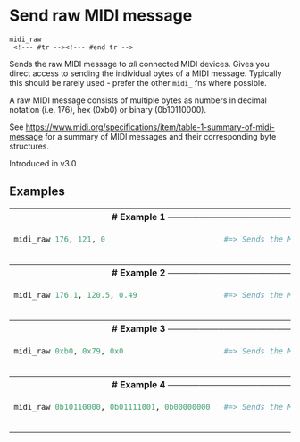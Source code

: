 # Send raw MIDI message

```
midi_raw 
 <!--- #tr --><!--- #end tr -->
```


Sends the raw MIDI message to *all* connected MIDI devices. Gives you direct access to sending the individual bytes of a MIDI message. Typically this should be rarely used - prefer the other `midi_` fns where possible.

A raw MIDI message consists of multiple bytes as numbers in decimal notation (i.e. 176), hex (0xb0) or binary (0b10110000).

See https://www.midi.org/specifications/item/table-1-summary-of-midi-message for a summary of MIDI messages and their corresponding byte structures.


Introduced in v3.0

## Examples

<table class="examples">
<tr>
<th colspan="2" class="even head"># Example 1 ──────────────────────────────────────────────────────</th>
</tr>
<tr>
<td class="even">

```ruby
midi_raw 176, 121, 0 



```

</td>
<td class="even">

<!--- #tr -->
```ruby
#=> Sends the MIDI reset command



```
<!--- #end tr -->

</td>
</tr>
<tr>
<th colspan="2" class="odd head"># Example 2 ──────────────────────────────────────────────────────</th>
</tr>
<tr>
<td class="odd">

```ruby
midi_raw 176.1, 120.5, 0.49 



```

</td>
<td class="odd">

<!--- #tr -->
```ruby
#=> Sends the MIDI reset command (values are rounded down, up and down respectively)



```
<!--- #end tr -->

</td>
</tr>
<tr>
<th colspan="2" class="even head"># Example 3 ──────────────────────────────────────────────────────</th>
</tr>
<tr>
<td class="even">

```ruby
midi_raw 0xb0, 0x79, 0x0 



```

</td>
<td class="even">

<!--- #tr -->
```ruby
#=> Sends the MIDI reset command



```
<!--- #end tr -->

</td>
</tr>
<tr>
<th colspan="2" class="odd head"># Example 4 ──────────────────────────────────────────────────────</th>
</tr>
<tr>
<td class="odd">

```ruby
midi_raw 0b10110000, 0b01111001, 0b00000000 



```

</td>
<td class="odd">

<!--- #tr -->
```ruby
#=> Sends the MIDI reset command



```
<!--- #end tr -->

</td>
</tr>
</table>

